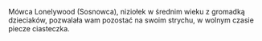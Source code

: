  Mówca Lonelywood (Sosnowca), niziołek w średnim wieku z gromadką dzieciaków, pozwalała wam pozostać na swoim strychu, w wolnym czasie piecze ciasteczka.